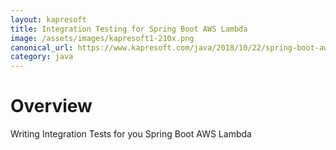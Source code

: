 ```yaml
---
layout: kapresoft
title: Integration Testing for Spring Boot AWS Lambda
image: /assets/images/kapresoft1-210x.png
canonical_url: https://www.kapresoft.com/java/2018/10/22/spring-boot-aws-lambda-integration-testing.md
category: java
---
```



# Overview

Writing Integration Tests for you Spring Boot AWS Lambda

<!--excerpt-->
